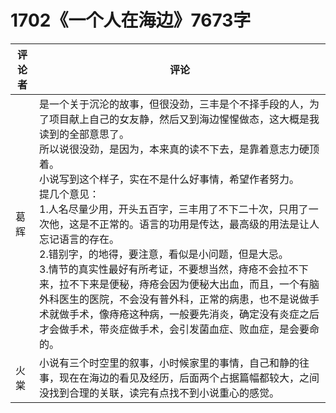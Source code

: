 # 1702《一个人在海边》7673字

评论者 | 评论 |
|---|---|
葛辉|是一个关于沉沦的故事，但很没劲，三丰是个不择手段的人，为了项目献上自己的女友静，然后又到海边惺惺做态，这大概是我读到的全部意思了。<br />所以说很没劲，是因为，本来真的读不下去，是靠着意志力硬顶着。<br />小说写到这个样子，实在不是什么好事情，希望作者努力。<br />提几个意见：<br />1.人名尽量少用，开头五百字，三丰用了不下二十次，只用了一次他，这是不正常的。语言的功用是传达，最高级的用法是让人忘记语言的存在。<br />2.错别字，的地得，要注意，看似是小问题，但是大忌。<br />3.情节的真实性最好有所考证，不要想当然，痔疮不会拉不下来，拉不下来是便秘，痔疮会因为便秘大出血，而且，一个有脑外科医生的医院，不会没有普外科，正常的病患，也不是说做手术就做手术，像痔疮这种病，一般要先消炎，确定没有炎症之后才会做手术，带炎症做手术，会引发菌血症、败血症，是会要命的。
火棠|小说有三个时空里的叙事，小时候家里的事情，自己和静的往事，现在在海边的看见及经历，后面两个占据篇幅都较大，之间没找到合理的关联，读完有点找不到小说重心的感觉。
